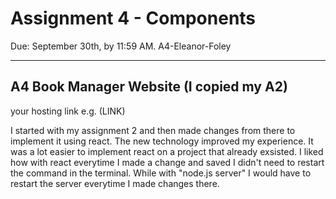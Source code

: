 Assignment 4 - Components
===
Due: September 30th, by 11:59 AM.
A4-Eleanor-Foley

---

## A4 Book Manager Website (I copied my A2)

your hosting link e.g. (LINK) 

I started with my assignment 2 and then made changes from there to implement it using react.
The new technology improved my experience. It was a lot easier to implement react on a project that already exsisted. I liked how with react everytime I made a change and saved I didn't need to restart the command in the terminal. While with "node.js server" I would have to restart the server everytime I made changes there.
